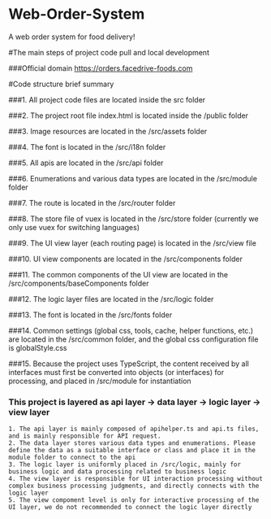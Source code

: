 # Web-Order-System
A web order system for food delivery!


#The main steps of project code pull and local development

###Official domain https://orders.facedrive-foods.com





#Code structure brief summary

###1. All project code files are located inside the src folder

###2. The project root file index.html is located inside the /public folder

###3. Image resources are located in the /src/assets folder

###4. The font is located in the /src/i18n folder

###5. All apis are located in the /src/api folder

###6. Enumerations and various data types are located in the /src/module folder

###7. The route is located in the /src/router folder

###8. The store file of vuex is located in the /src/store folder (currently we only use vuex for switching languages)

###9. The UI view layer (each routing page) is located in the /src/view file

###10. UI view components are located in the /src/components folder

###11. The common components of the UI view are located in the /src/components/baseComponents folder

###12. The logic layer files are located in the /src/logic folder

###13. The font is located in the /src/fonts folder

###14. Common settings (global css, tools, cache, helper functions, etc.) are located in the /src/common folder, and the global css configuration file is globalStyle.css

###15. Because the project uses TypeScript, the content received by all interfaces must first be converted into objects (or interfaces) for processing, and placed in /src/module for instantiation



### This project is layered as api layer -> data layer -> logic layer -> view layer

```
1. The api layer is mainly composed of apihelper.ts and api.ts files, and is mainly responsible for API request.
2. The data layer stores various data types and enumerations. Please define the data as a suitable interface or class and place it in the module folder to connect to the api
3. The logic layer is uniformly placed in /src/logic, mainly for business logic and data processing related to business logic
4. The view layer is responsible for UI interaction processing without complex business processing judgments, and directly connects with the logic layer
5. The view compoment level is only for interactive processing of the UI layer, we do not recommended to connect the logic layer directly
```








​              
